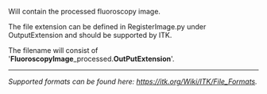 Will contain the processed fluoroscopy image.

The file extension can be defined in RegisterImage.py under OutputExtension and should be supported by ITK.

The filename will consist of '**FluoroscopyImage**_processed.**OutPutExtension**'.

--------------------------

_Supported formats can be found here: https://itk.org/Wiki/ITK/File_Formats._

